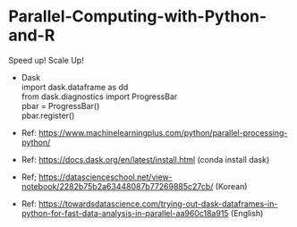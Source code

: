 # Parallel-Computing-with-Python-and-R

Speed up! Scale Up!  

* Dask  
import dask.dataframe as dd  
from dask.diagnostics import ProgressBar  
pbar = ProgressBar()  
pbar.register()  
  
* Ref: https://www.machinelearningplus.com/python/parallel-processing-python/
* Ref: https://docs.dask.org/en/latest/install.html (conda install dask)
* Ref; https://datascienceschool.net/view-notebook/2282b75b2a63448087b77269885c27cb/ (Korean)
* Ref: https://towardsdatascience.com/trying-out-dask-dataframes-in-python-for-fast-data-analysis-in-parallel-aa960c18a915 (English)

